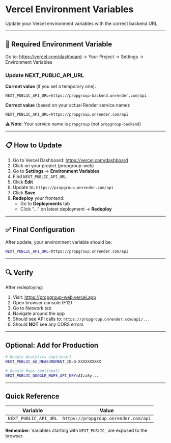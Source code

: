 # Vercel Environment Variables

Update your Vercel environment variables with the correct backend URL.

---

## 🔧 Required Environment Variable

Go to: https://vercel.com/dashboard → Your Project → Settings → Environment Variables

### Update NEXT_PUBLIC_API_URL

**Current value** (if you set a temporary one):
```
NEXT_PUBLIC_API_URL=https://propgroup-backend.onrender.com/api
```

**Correct value** (based on your actual Render service name):
```
NEXT_PUBLIC_API_URL=https://propgroup.onrender.com/api
```

⚠️ **Note**: Your service name is `propgroup` (not `propgroup-backend`)

---

## 📋 How to Update

1. Go to Vercel Dashboard: https://vercel.com/dashboard
2. Click on your project (propgroup-web)
3. Go to **Settings** → **Environment Variables**
4. Find `NEXT_PUBLIC_API_URL`
5. Click **Edit**
6. Update to: `https://propgroup.onrender.com/api`
7. Click **Save**
8. **Redeploy** your frontend:
   - Go to **Deployments** tab
   - Click "..." on latest deployment → **Redeploy**

---

## ✅ Final Configuration

After update, your environment variable should be:

```bash
NEXT_PUBLIC_API_URL=https://propgroup.onrender.com/api
```

---

## 🔍 Verify

After redeploying:

1. Visit: https://propgroup-web.vercel.app
2. Open browser console (F12)
3. Go to Network tab
4. Navigate around the app
5. Should see API calls to: `https://propgroup.onrender.com/api/...`
6. Should **NOT** see any CORS errors

---

## Optional: Add for Production

```bash
# Google Analytics (optional)
NEXT_PUBLIC_GA_MEASUREMENT_ID=G-XXXXXXXXXX

# Google Maps (optional)
NEXT_PUBLIC_GOOGLE_MAPS_API_KEY=AIzaSy...
```

---

## Quick Reference

| Variable | Value |
|----------|-------|
| `NEXT_PUBLIC_API_URL` | `https://propgroup.onrender.com/api` |

**Remember**: Variables starting with `NEXT_PUBLIC_` are exposed to the browser.
